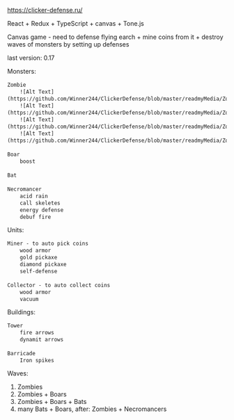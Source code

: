 https://clicker-defense.ru/

React + Redux + TypeScript + canvas + Tone.js

Canvas game - need to defense flying earch + mine coins from it + destroy waves of monsters by setting up defenses

last version: 0.17

Monsters: 
	
	Zombie 
		![Alt Text](https://github.com/Winner244/ClickerDefense/blob/master/readmyMedia/Zombie1.gif)
		![Alt Text](https://github.com/Winner244/ClickerDefense/blob/master/readmyMedia/Zombie2.gif)
		![Alt Text](https://github.com/Winner244/ClickerDefense/blob/master/readmyMedia/Zombie3.gif)
		![Alt Text](https://github.com/Winner244/ClickerDefense/blob/master/readmyMedia/Zombie4.gif)
		
	Boar 
		boost
		
	Bat
	
	Necromancer 
		acid rain
		call skeletes
		energy defense
		debuf fire
	
Units:
	
	Miner - to auto pick coins
		wood armor
		gold pickaxe
		diamond pickaxe
		self-defense
		
	Collector - to auto collect coins 
		wood armor
		vacuum
	
Buildings:
	
	Tower
		fire arrows
		dynamit arrows 
		
	Barricade
		Iron spikes

Waves:
1. Zombies 
2. Zombies + Boars
3. Zombies + Boars + Bats
4. many Bats + Boars, after: Zombies + Necromancers